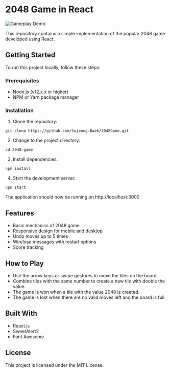 # 2048 Game in React


![Gameplay Demo](C:\Users\zxcwl\Desktop\2048Game\game2048.gif)


This repository contains a simple implementation of the popular 2048 game developed using React.


## Getting Started

To run this project locally, follow these steps:


### Prerequisites

- Node.js (v12.x.x or higher)
- NPM or Yarn package manager


### Installation

1. Clone the repository:

`git clone https://github.com/Sujeong-Baek/2048Game.git
`


2. Change to the project directory:

`cd 2048-game
`


3. Install dependencies:

`npm install
`


4. Start the development server:

`npm start
`


The application should now be running on http://localhost:3000.



## Features

- Basic mechanics of 2048 game
- Responsive design for mobile and desktop
- Undo moves up to 5 times
- Win/lose messages with restart options
- Score tracking



## How to Play

- Use the arrow keys or swipe gestures to move the tiles on the board.
- Combine tiles with the same number to create a new tile with double the value.
- The game is won when a tile with the value 2048 is created.
- The game is lost when there are no valid moves left and the board is full.



## Built With

- React.js
- SweetAlert2
- Font Awesome



## License

This project is licensed under the MIT License.
